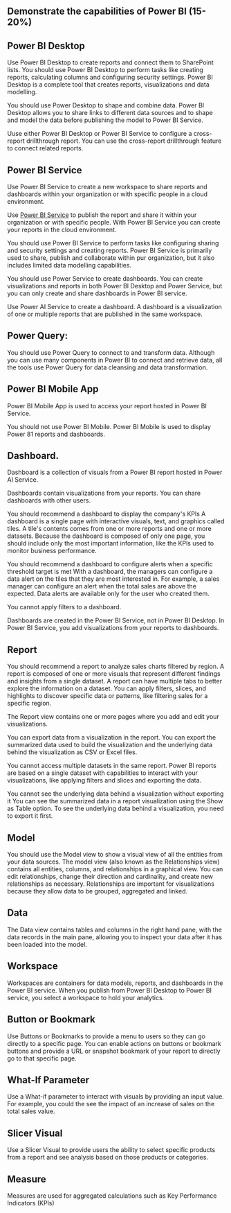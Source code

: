 ## Demonstrate the capabilities of Power BI (15-20%)


## Power BI Desktop 
Use Power BI Desktop to create reports and connect them to SharePoint lists. 
You should use Power BI Desktop to perform tasks like creating reports, calculating columns and configuring security settings. 
Power BI Desktop is a complete tool that creates reports, visualizations and data modelling. 

You should use Power Desktop to shape and combine data. Power BI Desktop allows you to share links to different data sources and to shape and model the data before publishing the model to Power BI Service. 

Uuse either Power BI Desktop or Power BI Service to configure a cross-report drillthrough report. You can use the cross-report drillthrough feature to connect related reports. 



## Power BI Service 

Use Power BI Service to create a new workspace to share reports and dashboards within your organization or with specific people in a cloud environment. 

Use [Power BI Service](https://app.powerbi.com) to publish the report and share it within your organization or with specific people. 
With Power BI Service you can create your reports in the cloud environment. 

You should use Power BI Service to perform tasks like configuring sharing and security settings and creating reports. 
Power BI Service is primarily used to share, publish and collaborate within pur organization, but it also includes limited data modelling capabilities.

You should use Power Service to create dashboards. You can create visualizations and reports in both Power Bl Desktop and Power Service, but you can only create and share dashboards in Power BI service. 

Use Power AI Service to create a dashboard. A dashboard is a visualization of one or multiple reports that are published in the same workspace. 

## Power Query:
You should use Power Query to connect to and transform data. Although you can use many components in Power BI to connect and retrieve data, all the tools use Power Query for data cleansing and data transformation. 

## Power BI Mobile App
Power BI Mobile App is used to access your report hosted in Power BI Service. 

You should not use Power BI Mobile. Power BI Mobile is used to display Power 81 reports and dashboards. 

## Dashboard. 
Dashboard is a collection of visuals from a Power BI report hosted in Power AI Service. 

Dashboards contain visualizations from your reports. You can share dashboards with other users. 

You should recommend a dashboard to display the company's KPls 
A dashboard is a single page with interactive visuals, text, and graphics called tiles. 
A tile's contents comes from one or more reports and one or more datasets. 
Because the dashboard is composed of only one page, you should include only the most important information, like the KPls used to monitor business performance. 

You should recommend a dashboard to configure alerts when a specific threshold target is met With a dashboard, the managers can configure a data alert on the tiles that they are most interested in. For example, a sales manager can configure an alert when the total sales are above the expected. Data alerts are available only for the user who created them. 

You cannot apply filters to a dashboard. 

Dashboards are created in the Power BI Service, not in Power BI Desktop. In Power BI Service, you add visualizations from your reports to dashboards.

## Report
You should recommend a report to analyze sales charts filtered by region. A report is composed of one or more visuals that represent different findings and insights from a single dataset. A report can have multiple tabs to better explore the information on a dataset. 
You can apply filters, slices, and highlights to discover specific data or patterns, like filtering sales for a specific region. 

The Report view contains one or more pages where you add and edit your visualizations. 

You can export data from a visualization in the report. You can export the summarized data used to build the visualization and the underlying data behind the visualization as CSV or Excel files. 

You cannot access multiple datasets in the same report. Power Bl reports are based on a single dataset with capabilities to interact with your visualizations, like applying filters and slices and exporting the data. 

You cannot see the underlying data behind a visualization without exporting it You can see the summarized data in a report visualization using the Show as Table option. To see the underlying data behind a visualization, you need to export it first.


## Model
You should use the Model view to show a visual view of all the entities from your data sources. 
The model view (also known as the Relationships view) contains all entities, columns, and relationships in a graphical view. 
You can edit relationships, change their direction and cardinality, and create new relationships as necessary. 
Relationships are important for visualizations because they allow data to be grouped, aggregated and linked. 

## Data
The Data view contains tables and columns in the right hand pane, with the data records in the main pane, allowing you to inspect your data after it has been loaded into the model. 

## Workspace
Workspaces are containers for data models, reports, and dashboards in the Power BI service. When you publish from Power BI Desktop to Power BI service, you select a workspace to hold your analytics.

## Button or Bookmark
Use Buttons or Bookmarks to provide a menu to users so they can go directly to a specific page. 
You can enable actions on buttons or bookmark buttons and provide a URL or snapshot bookmark of your report to directly go to that specific page. 

## What-If Parameter
Use a What-if parameter to interact with visuals by providing an input value. For example, you could the see the impact of an increase of sales on the total sales value. 

## Slicer Visual
Use a Slicer Visual to provide users the ability to select specific products from a report and see analysis based on those products or categories. 

## Measure
Measures are used for aggregated calculations such as Key Performance Indicators (KPls)


